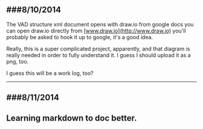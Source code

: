 ###8/10/2014
---
The VAD structure xml document opens with draw.io from google docs
you can open draw.io directly from [www.draw.io](http://www.draw.io)
you'll probably be asked to hook it up to google, it's a good idea.

Really, this is a super complicated project, apparently, and that diagram is really needed in order
to fully understand it.  I guess I should upload it as a png, too.

I guess this will be a work log, too?

---
###8/11/2014
---
Learning markdown to doc better.
---
